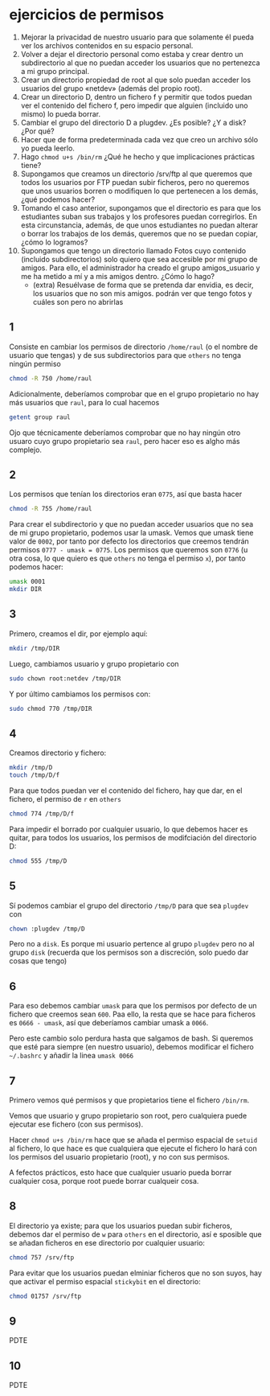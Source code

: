 # ejercicios de permisos
1. Mejorar la privacidad de nuestro usuario para que solamente él pueda ver los archivos contenidos en su espacio personal.
2. Volver a dejar el directorio personal como estaba y crear dentro un subdirectorio al que no puedan acceder los usuarios que no pertenezca a mi grupo principal.
3. Crear un directorio propiedad de root al que solo puedan acceder los usuarios del grupo «netdev» (además del propio root).
4. Crear un directorio D, dentro un fichero f y permitir que todos puedan ver el contenido del fichero f, pero impedir que alguien (incluido uno mismo) lo pueda borrar.
5. Cambiar el grupo del directorio D a plugdev. ¿Es posible? ¿Y a disk? ¿Por qué?
6. Hacer que de forma predeterminada cada vez que creo un archivo sólo yo pueda leerlo.
7. Hago `chmod u+s /bin/rm` ¿Qué he hecho y que implicaciones prácticas tiene?
8. Supongamos que creamos un directorio /srv/ftp al que queremos que todos los usuarios por FTP puedan subir ficheros, pero no queremos que unos usuarios borren o modifiquen lo que pertenecen a los demás, ¿qué podemos hacer?
9. Tomando el caso anterior, supongamos que el directorio es para que los estudiantes suban sus trabajos y los profesores puedan corregirlos. En esta circunstancia, además, de que unos estudiantes no puedan alterar o borrar los trabajos de los demás, queremos que no se puedan copiar, ¿cómo lo logramos?
10. Supongamos que tengo un directorio llamado Fotos cuyo contenido (incluido subdirectorios) solo quiero que sea accesible por mi grupo de amigos. Para ello, el administrador ha creado el grupo amigos_usuario y me ha metido a mí y a mis amigos dentro. ¿Cómo lo hago?
    - (extra) Resuélvase de forma que se pretenda dar envidia, es decir, los usuarios que no son mis amigos. podrán ver que tengo fotos y cuáles son pero no abrirlas

## 1
Consiste en cambiar los permisos de directorio `/home/raul` (o el nombre
de usuario que tengas) y de sus subdirectorios para que `others` no
tenga ningún permiso

```bash
chmod -R 750 /home/raul
```

Adicionalmente, deberíamos comprobar que en el grupo propietario no
hay más usuarios que `raul`, para lo cual hacemos

```bash
getent group raul
```

Ojo que técnicamente deberíamos comprobar que no hay ningún otro usuaro cuyo
grupo propietario sea `raul`, pero hacer eso es algho más complejo.

## 2
Los permisos que tenían los directorios eran `0775`, así que basta hacer

```bash
chmod -R 755 /home/raul
```

Para crear el subdirectorio y que no puedan acceder usuarios que no sea de 
mi grupo propietario, podemos usar la umask. Vemos que umask tiene valor de
`0002`, por tanto por defecto los directorios que creemos tendrán 
permisos `0777 - umask = 0775`. Los permisos que queremos son `0776`
(u otra cosa, lo que quiero es que `others` no tenga el permiso `x`),
por tanto podemos hacer:

```bash
umask 0001
mkdir DIR
```

## 3 
Primero, creamos el dir, por ejemplo aquí:

```bash
mkdir /tmp/DIR
```

Luego, cambiamos usuario y grupo propietario con

```bash
sudo chown root:netdev /tmp/DIR
```

Y por último cambiamos los permisos con:

```bash
sudo chmod 770 /tmp/DIR
```

## 4
Creamos directorio y fichero:

```bash
mkdir /tmp/D
touch /tmp/D/f
```

Para que todos puedan ver el contenido del fichero, hay que dar, en el fichero,
el permiso de `r` en `others`

```bash
chmod 774 /tmp/D/f
```

Para impedir el borrado por cualquier usuario, lo que debemos hacer es quitar,
para todos los usuarios, los permisos de modifciación del directorio D:

```bash
chmod 555 /tmp/D
```

## 5
Sí podemos cambiar el grupo del directorio `/tmp/D` para que sea `plugdev` con

```bash
chown :plugdev /tmp/D
```

Pero no a `disk`. Es porque mi usuario pertence al grupo `plugdev` pero no 
al grupo `disk` (recuerda que los permisos son a discreción, solo puedo
dar cosas que tengo)

## 6
Para eso debemos cambiar `umask` para que los permisos por defecto
de un fichero que creemos sean `600`. Paa ello, la resta que se hace  para 
ficheros es `0666 - umask`, así que deberíamos cambiar umask a `0066`.

Pero este cambio solo perdura hasta que salgamos de bash. Si queremos
que esté para siempre (en nuestro usuario), debemos modificar
el fichero `~/.bashrc` y añadir la linea `umask 0066`

## 7 
Primero vemos qué permisos y que propietarios tiene el fichero `/bin/rm`.

Vemos que usuario y grupo propietario son root, pero cualquiera puede ejecutar
ese fichero (con sus permisos). 

Hacer `chmod u+s /bin/rm` hace que se añada
el permiso espacial de `setuid` al fichero, lo que hace es que cualquiera
que ejecute el fichero lo hará con los permisos del usuario propietario
(root), y no con sus permisos. 

A fefectos prácticos, esto hace que cualquier usuario pueda borrar cualquier
cosa, porque root puede borrar cualqueir cosa.

## 8 
El directorio ya existe; para que los usuarios puedan subir ficheros,
debemos dar el permiso de `w` para `others` en el directorio,
así e sposible que se añadan ficheros en ese directorio por cualquier
usuario:

```bash
chmod 757 /srv/ftp
```

Para evitar que los usuarios puedan elminiar ficheros que no son suyos,
hay que activar el permiso espacial `stickybit` en el directorio:

```bash
chmod 01757 /srv/ftp
```

## 9
PDTE
## 10
PDTE